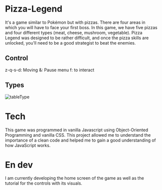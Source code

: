 # Pizza-Legend

It's a game similar to Pokémon but with pizzas. There are four areas in which you will have to face your first boss. In this game, we have five pizzas and four different types (meat, cheese, mushroom, vegetable). Pizza Legend was designed to be rather difficult, and once the pizza skills are unlocked, you'll need to be a good strategist to beat the enemies.

## Control

z-q-s-d: Moving
&: Pause menu
f: to interact

## Types 

![tableType](https://user-images.githubusercontent.com/107883257/224651106-1c5c9088-cc2a-449b-ac58-0089bc4dc095.png)

# Tech

This game was programmed in vanilla Javascript using Object-Oriented Programming and vanilla CSS. This project allowed me to understand the importance of a clean code and helped me to gain a good understanding of how JavaScript works.

# En dev

I am currently developing the home screen of the game as well as the tutorial for the controls with its visuals.
